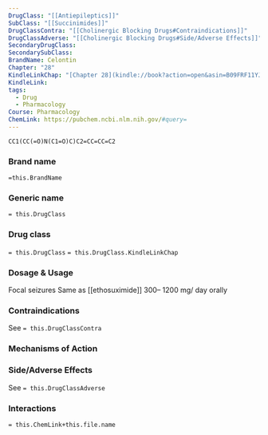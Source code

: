 ```yaml
---
DrugClass: "[[Antiepileptics]]"
SubClass: "[[Succinimides]]"
DrugClassContra: "[[Cholinergic Blocking Drugs#Contraindications]]"
DrugClassAdverse: "[[Cholinergic Blocking Drugs#Side/Adverse Effects]]"
SecondaryDrugClass: 
SecondarySubClass: 
BrandName: Celontin
Chapter: "28"
KindleLinkChap: "[Chapter 28](kindle://book?action=open&asin=B09FRF11YJ&location=14677)"
KindleLink: 
tags:
  - Drug
  - Pharmacology
Course: Pharmacology
ChemLink: https://pubchem.ncbi.nlm.nih.gov/#query=
---
```

```smiles
CC1(CC(=O)N(C1=O)C)C2=CC=CC=C2
```

### Brand name
`=this.BrandName`

### Generic name
`= this.DrugClass`

### Drug class 
`= this.DrugClass`
	`= this.DrugClass.KindleLinkChap`

### Dosage & Usage
Focal seizures
Same as [[ethosuximide]] 300– 1200 mg/ day orally

### Contraindications
See `= this.DrugClassContra`

### Mechanisms of Action

### Side/Adverse Effects
See `= this.DrugClassAdverse`

### Interactions

`= this.ChemLink+this.file.name`

 